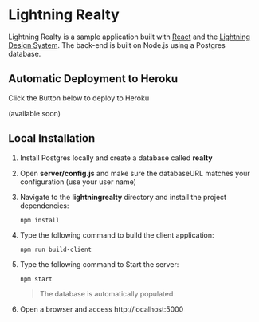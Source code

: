 # Lightning Realty 

Lightning Realty is a sample application built with [React](http://facebook.github.io/react/) and the [Lightning Design System](www.lightningdesignsystem.com). The back-end is built on Node.js using a Postgres database. 

## Automatic Deployment to Heroku

Click the Button below to deploy to Heroku

(available soon)

## Local Installation

1. Install Postgres locally and create a database called **realty**

1. Open **server/config.js** and make sure the databaseURL matches your configuration (use your user name)

1. Navigate to the **lightningrealty** directory and install the project dependencies:

    ```npm install```

1. Type the following command to build the client application:

    ```npm run build-client```
    
1. Type the following command to Start the server:
    
    ```npm start```
    
    > The database is automatically populated
    
1. Open a browser and access http://localhost:5000    
